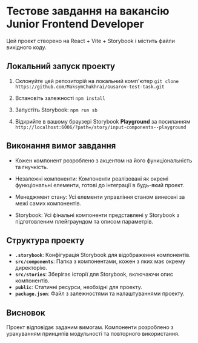 # Тестове завдання на вакансію Junior Frontend Developer

Цей проект створено на React + Vite + Storybook і містить файли вихідного коду.

## Локальний запуск проекту
1. Склонуйте цей репозиторій на локальний комп'ютер `git clone https://github.com/MaksymChukhrai/Gusarov-test-task.git`

2. Встановіть залежності `npm install`

3. Запустіть Storybook: `npm run sb`

4. Відкрийте в вашому браузері Storybook **Playground** за посиланням `http://localhost:6006/?path=/story/input-components--playground`


## Виконання вимог завдання
- Кожен компонент розроблено з акцентом на його функціональність та гнучкість.

- Незалежні компоненти: Компоненти реалізовані як окремі функціональні елементи, готові до інтеграції в будь-який проект.

- Менеджмент стану: Усі елементи управління станом винесені за межі самих компонентів.

- Storybook: Усі фінальні компоненти представлені у Storybook з підготовленим плейграундом та описом параметрів.

## Структура проекту

- **`.storybook`**: Конфігурація Storybook для відображення компонентів.
- **`src/components`**: Папка з компонентами, кожен з яких має окрему директорію.
- **`src/stories`**: Зберігає історії для Storybook, включаючи опис компонентів.
- **`public`**: Статичні ресурси, необхідні для проекту.
- **`package.json`**: Файл з залежностями та налаштуваннями проекту.

## Висновок
Проект відповідає заданим вимогам. Компоненти розроблено з урахуванням принципів модульності та повторного використання. 
